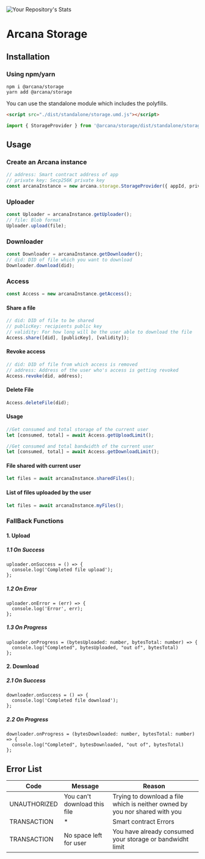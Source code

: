 ![Your Repository's Stats](https://github-readme-stats.vercel.app/api?username=Your_GitHub_Username&show_icons=true)

# Arcana Storage

## Installation

### Using npm/yarn

```shell
npm i @arcana/storage
yarn add @arcana/storage
```

You can use the standalone module which includes the polyfills.

```html
<script src="./dist/standalone/storage.umd.js"></script>
```

```js
import { StorageProvider } from '@arcana/storage/dist/standalone/storage.umd';
```

## Usage

### Create an Arcana instance

```js
// address: Smart contract address of app
// private key: Secp256K private key
const arcanaInstance = new arcana.storage.StorageProvider({ appId, privateKey, email });
```

### Uploader

```js
const Uploader = arcanaInstance.getUploader();
// file: Blob format
Uploader.upload(file);
```

### Downloader

```js
const Downloader = arcanaInstance.getDownloader();
// did: DID of file which you want to download
Downloader.download(did);
```

### Access

```js
const Access = new arcanaInstance.getAccess();
```

#### Share a file

```js
// did: DID of file to be shared
// publicKey: recipients public key
// validity: For how long will be the user able to download the file
Access.share([did], [publicKey], [validity]);
```

#### Revoke access

```js
// did: DID of file from which access is removed
// address: Address of the user who's access is getting revoked
Access.revoke(did, address);
```

<!-- #### Change File owner -->

<!-- ```js -->
<!-- // address: new owner's address
Access.changeFileOwner(did, address);
``` -->

#### Delete File

```js
Access.deleteFile(did);
```

#### Usage

```js
//Get consumed and total storage of the current user
let [consumed, total] = await Access.getUploadLimit();
```

```js
//Get consumed and total bandwidth of the current user
let [consumed, total] = await Access.getDownloadLimit();
```

#### File shared with current user

```js
let files = await arcanaInstance.sharedFiles();
```

#### List of files uploaded by the user

```js
let files = await arcanaInstance.myFiles();
```

### FallBack Functions

#### 1. Upload

##### 1.1 On Success

```
uploader.onSuccess = () => {
  console.log('Completed file upload');
};
```

##### 1.2 On Error

```
uploader.onError = (err) => {
  console.log('Error', err);
};
```

##### 1.3 On Progress

```
uploader.onProgress = (bytesUploaded: number, bytesTotal: number) => {
  console.log("Completed", bytesUploaded, "out of", bytesTotal)
};
```

#### 2. Download

##### 2.1 On Success

```
downloader.onSuccess = () => {
  console.log('Completed file download');
};
```

##### 2.2 On Progress

```
downloader.onProgress = (bytesDownloaded: number, bytesTotal: number) => {
  console.log("Completed", bytesDownloaded, "out of", bytesTotal)
};
```

## Error List

| Code         | Message                      | Reason                                                                      |
| ------------ | ---------------------------- | --------------------------------------------------------------------------- |
| UNAUTHORIZED | You can't download this file | Trying to download a file which is neither owned by you nor shared with you |
| TRANSACTION  | \*                           | Smart contract Errors                                                       |
| TRANSACTION  | No space left for user       | You have already consumed your storage or bandwidht limit                   |
